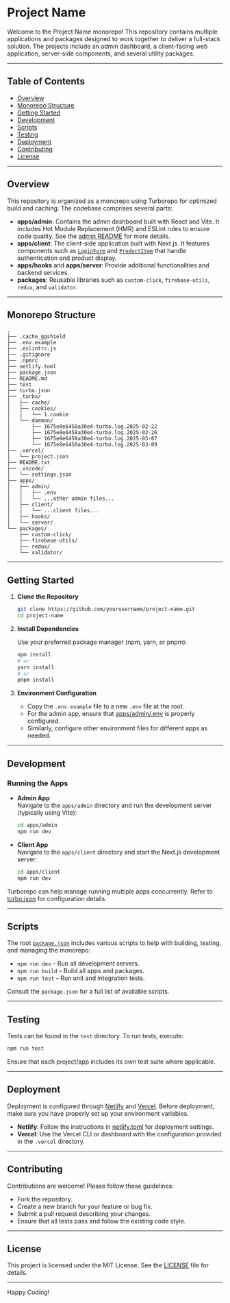 # Project Name

Welcome to the Project Name monorepo! This repository contains multiple applications and packages designed to work together to deliver a full-stack solution. The projects include an admin dashboard, a client-facing web application, server-side components, and several utility packages.

---

## Table of Contents

- [Overview](#overview)
- [Monorepo Structure](#monorepo-structure)
- [Getting Started](#getting-started)
- [Development](#development)
- [Scripts](#scripts)
- [Testing](#testing)
- [Deployment](#deployment)
- [Contributing](#contributing)
- [License](#license)

---

## Overview

This repository is organized as a monorepo using Turborepo for optimized build and caching. The codebase comprises several parts:

- **apps/admin**: Contains the admin dashboard built with React and Vite. It includes Hot Module Replacement (HMR) and ESLint rules to ensure code quality. See the [admin README](apps/admin/README.md) for more details.
- **apps/client**: The client-side application built with Next.js. It features components such as [`LoginForm`](apps/client/src/components/Auth/LoginForm.jsx) and [`ProductItem`](apps/client/src/components/ProductItem/ProductItem.jsx) that handle authentication and product display.
- **apps/hooks** and **apps/server**: Provide additional functionalities and backend services.
- **packages**: Reusable libraries such as `custom-click`, `firebase-utils`, `redux`, and `validator`.

---

## Monorepo Structure

```plaintext
.
├── .cache_ggshield
├── .env.example
├── .eslintrc.js
├── .gitignore
├── .npmrc
├── netlify.toml
├── package.json
├── README.md
├── test
├── turbo.json
├── .turbo/
│   ├── cache/
│   ├── cookies/
│   │   └── 1.cookie
│   └── daemon/
│       ├── 1675e8e6458a30e4-turbo.log.2025-02-22
│       ├── 1675e8e6458a30e4-turbo.log.2025-02-26
│       ├── 1675e8e6458a30e4-turbo.log.2025-03-07
│       └── 1675e8e6458a30e4-turbo.log.2025-03-09
├── .vercel/
│   └── project.json
├── README.txt
├── .vscode/
│   └── settings.json
├── apps/
│   ├── admin/
│   │   ├── .env
│   │   └── ...other admin files...
│   ├── client/
│   │   └── ...client files...
│   ├── hooks/
│   └── server/
└── packages/
    ├── custom-click/
    ├── firebase-utils/
    ├── redux/
    └── validator/
```

---

## Getting Started

1. **Clone the Repository**

   ```sh
   git clone https://github.com/yourusername/project-name.git
   cd project-name
   ```

2. **Install Dependencies**

   Use your preferred package manager (npm, yarn, or pnpm):

   ```sh
   npm install
   # or
   yarn install
   # or
   pnpm install
   ```

3. **Environment Configuration**

   - Copy the `.env.example` file to a new `.env` file at the root.
   - For the admin app, ensure that [apps/admin/.env](apps/admin/.env) is properly configured.
   - Similarly, configure other environment files for different apps as needed.

---

## Development

### Running the Apps

- **Admin App**  
  Navigate to the `apps/admin` directory and run the development server (typically using Vite):

  ```sh
  cd apps/admin
  npm run dev
  ```

- **Client App**  
  Navigate to the `apps/client` directory and start the Next.js development server:

  ```sh
  cd apps/client
  npm run dev
  ```

Turborepo can help manage running multiple apps concurrently. Refer to [turbo.json](turbo.json) for configuration details.

---

## Scripts

The root [`package.json`](package.json) includes various scripts to help with building, testing, and managing the monorepo:

- `npm run dev` – Run all development servers.
- `npm run build` – Build all apps and packages.
- `npm run test` – Run unit and integration tests.

Consult the `package.json` for a full list of available scripts.

---

## Testing

Tests can be found in the `test` directory. To run tests, execute:

```sh
npm run test
```

Ensure that each project/app includes its own test suite where applicable.

---

## Deployment

Deployment is configured through [Netlify](netlify.toml) and [Vercel](.vercel/project.json). Before deployment, make sure you have properly set up your environment variables.

- **Netlify**: Follow the instructions in [netlify.toml](netlify.toml) for deployment settings.
- **Vercel**: Use the Vercel CLI or dashboard with the configuration provided in the `.vercel` directory.

---

## Contributing

Contributions are welcome! Please follow these guidelines:

- Fork the repository.
- Create a new branch for your feature or bug fix.
- Submit a pull request describing your changes.
- Ensure that all tests pass and follow the existing code style.

---

## License

This project is licensed under the MIT License. See the [LICENSE](LICENSE) file for details.

---

Happy Coding!
